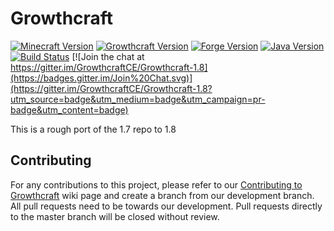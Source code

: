 Growthcraft
===========

[![Minecraft Version](http://img.shields.io/minecraft/1.8.9.png?color=green)](https://minecraft.net/)
[![Growthcraft Version](http://img.shields.io/growthcraft/3.0.0.png?color=green)](https://github.com/GrowthcraftCE/Growthcraft-1.8)
[![Forge Version](http://img.shields.io/forge/1.8.9-11.15.1.1855.png?color=green)](http://files.minecraftforge.net/)
[![Java Version](http://img.shields.io/java/7.png?color=green)](https://www.java.com/en/)
[![Build Status](https://travis-ci.org/GrowthcraftCE/Growthcraft-1.8.svg?branch=master)](https://travis-ci.org/GrowthcraftCE/Growthcraft-1.8)
[![Join the chat at https://gitter.im/GrowthcraftCE/Growthcraft-1.8](https://badges.gitter.im/Join%20Chat.svg)](https://gitter.im/GrowthcraftCE/Growthcraft-1.8?utm_source=badge&utm_medium=badge&utm_campaign=pr-badge&utm_content=badge)

This is a rough port of the 1.7 repo to 1.8

## Contributing

For any contributions to this project, please refer to our [Contributing to Growthcraft](https://github.com/GrowthcraftCE/Growthcraft-1.7/wiki/Contributing-to-Growthcraft) wiki page and create a branch from our development branch. All pull requests need to be towards our development. Pull requests directly to the master branch will be closed without review.
